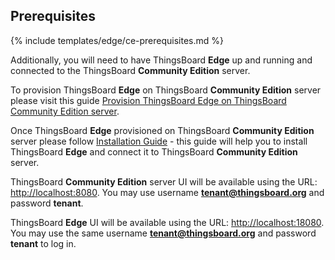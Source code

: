 ## Prerequisites

{% include templates/edge/ce-prerequisites.md %}

Additionally, you will need to have ThingsBoard **Edge** up and running and connected to the ThingsBoard **Community Edition** server.

To provision ThingsBoard **Edge** on ThingsBoard **Community Edition** server please visit this guide [Provision ThingsBoard Edge on ThingsBoard Community Edition server](/docs/edge/provision-edge-on-ce-server/).

Once ThingsBoard **Edge** provisioned on ThingsBoard **Community Edition** server please follow [Installation Guide](/docs/edge/install/installation-options/) - this guide will help you to install ThingsBoard **Edge** and connect it to ThingsBoard **Community Edition** server.

ThingsBoard **Community Edition** server UI will be available using the URL: [http://localhost:8080](http://localhost:8080).
You may use username **tenant@thingsboard.org** and password **tenant**.

ThingsBoard **Edge** UI will be available using the URL: [http://localhost:18080](http://localhost:18080).
You may use the same username **tenant@thingsboard.org** and password **tenant** to log in.

